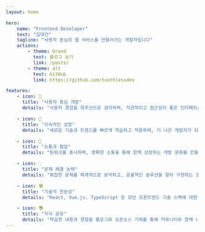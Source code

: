 ```yaml
---
layout: home

hero:
    name: "Frontend Developer"
    text: "김대건"
    tagline: "사용자 중심의 웹 서비스를 만들어가는 개발자입니다"
    actions:
        - theme: brand
          text: 블로그 보기
          link: /posts/
        - theme: alt
          text: GitHub
          link: https://github.com/toothlessdev

features:
    - icon: 🎯
      title: "사용자 중심 개발"
      details: "사용자 경험을 최우선으로 생각하며, 직관적이고 접근성이 좋은 인터페이스를 구현합니다."

    - icon: 🚀
      title: "지속적인 성장"
      details: "새로운 기술과 트렌드를 빠르게 학습하고 적용하여, 더 나은 개발자가 되기 위해 노력합니다."

    - icon: 🤝
      title: "소통과 협업"
      details: "팀워크를 중시하며, 명확한 소통을 통해 함께 성장하는 개발 문화를 만들어갑니다."

    - icon: 💡
      title: "문제 해결 능력"
      details: "복잡한 문제를 체계적으로 분석하고, 효율적인 솔루션을 찾아 구현하는 것을 즐깁니다."

    - icon: 🛠️
      title: "기술적 전문성"
      details: "React, Vue.js, TypeScript 등 모던 프론트엔드 기술 스택에 대한 깊이 있는 이해를 바탕으로 개발합니다."

    - icon: 📚
      title: "지식 공유"
      details: "학습한 내용과 경험을 블로그와 오픈소스 기여를 통해 커뮤니티와 함께 나누고 있습니다."
---
```

